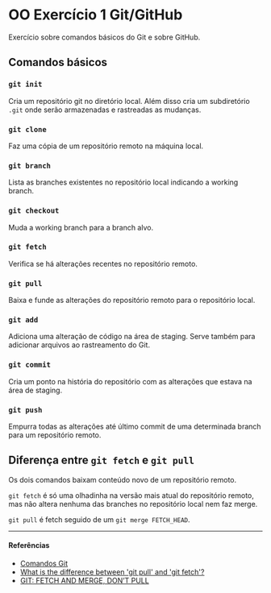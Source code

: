 # OO Exercício 1 Git/GitHub
Exercício sobre comandos básicos do Git e sobre GitHub.


## Comandos básicos
### `git init`
Cria um repositório git no diretório local. Além disso cria um subdiretório `.git` onde 
serão armazenadas e rastreadas as mudanças.

### `git clone`
Faz uma cópia de um repositório remoto na máquina local.

### `git branch`
Lista as branches existentes no repositório local indicando a working branch.

### `git checkout`
Muda a working branch para a branch alvo. 

### `git fetch`
Verifica se há alterações recentes no repositório remoto.

### `git pull`
Baixa e funde as alterações do repositório remoto para o repositório local.

### `git add`
Adiciona uma alteração de código na área de staging. Serve também para 
adicionar arquivos ao rastreamento do Git.

### `git commit`
Cria um ponto na história do repositório com as alterações que estava na área de staging.

### `git push`
Empurra todas as alterações até último commit de uma determinada branch para um repositório 
remoto.

## Diferença entre `git fetch` e `git pull`
Os dois comandos baixam conteúdo novo de um repositório remoto.

`git fetch` é só uma olhadinha na versão mais atual do repositório remoto, mas não altera nenhuma das branches no repositório local
nem faz merge.

`git pull` é fetch seguido de um `git merge FETCH_HEAD`.

---
#### Referências
- [Comandos Git](https://github.com/yudi-azvd/tutorial-git-github-basico/blob/master/conteudo/parte-2.md#comandos-git)
- [What is the difference between 'git pull' and 'git fetch'?](https://stackoverflow.com/questions/292357/what-is-the-difference-between-git-pull-and-git-fetch)
- [GIT: FETCH AND MERGE, DON’T PULL](https://longair.net/blog/2009/04/16/git-fetch-and-merge/)
